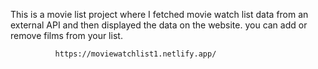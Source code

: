 This is a movie list project where I fetched movie watch list data from an external API and then displayed the data on the website. you can add or remove films from your list.                                                 
                   
              https://moviewatchlist1.netlify.app/      
 
